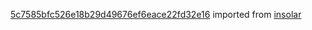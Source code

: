 [5c7585bfc526e18b29d49676ef6eace22fd32e16](https://github.com/insolar/insolar/commit/5c7585bfc526e18b29d49676ef6eace22fd32e16) imported from [insolar](https://github.com/insolar/insolar)
